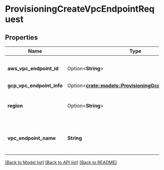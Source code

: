 # ProvisioningCreateVpcEndpointRequest

## Properties

Name | Type | Description | Notes
------------ | ------------- | ------------- | -------------
**aws_vpc_endpoint_id** | Option<**String**> | The ID of the VPC endpoint object in AWS. | [optional]
**gcp_vpc_endpoint_info** | Option<[**crate::models::ProvisioningGcpVpcEndpointInfo**](ProvisioningGcpVpcEndpointInfo.md)> |  | [optional]
**region** | Option<**String**> | The AWS region in which this VPC endpoint object exists. | [optional]
**vpc_endpoint_name** | **String** | The human-readable name of the storage configuration. | 

[[Back to Model list]](../README.md#documentation-for-models) [[Back to API list]](../README.md#documentation-for-api-endpoints) [[Back to README]](../README.md)


